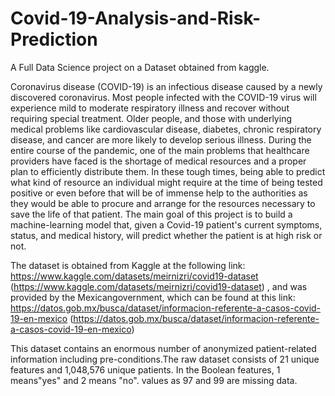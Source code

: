 # Covid-19-Analysis-and-Risk-Prediction
A Full Data Science project on a Dataset obtained from kaggle.


Coronavirus disease (COVID-19) is an infectious disease caused by a newly discovered coronavirus. Most people infected with the COVID-19 virus will experience mild to moderate respiratory illness and recover without requiring special treatment. Older people, and those with underlying medical problems like cardiovascular disease, diabetes, chronic respiratory disease, and cancer are more likely to develop serious illness. During the entire course of the pandemic, one of the main problems that healthcare providers have faced is the shortage of medical resources and a proper plan to efficiently distribute them. In these tough times, being able to predict what kind of resource an individual might require at the time of being tested positive or even before that will be of immense help to the authorities as they would be able to procure and arrange for the resources necessary to save the life of that patient. The main goal of this project is to build a machine-learning model that, given a Covid-19 patient's current symptoms, status, and medical history, will predict whether the patient is at high risk or not.


The dataset is obtained from Kaggle at the following link:
https://www.kaggle.com/datasets/meirnizri/covid19-dataset (https://www.kaggle.com/datasets/meirnizri/covid19-dataset)
, and was provided by the Mexicangovernment, which can be found at this link:
https://datos.gob.mx/busca/dataset/informacion-referente-a-casos-covid-19-en-mexico (https://datos.gob.mx/busca/dataset/informacion-referente-a-casos-covid-19-en-mexico)

This dataset contains an enormous number of anonymized patient-related information including pre-conditions.The raw dataset consists of 21 unique features and 1,048,576 unique patients. In the Boolean features, 1 means"yes" and 2 means "no". values as 97 and 99 are missing data.
